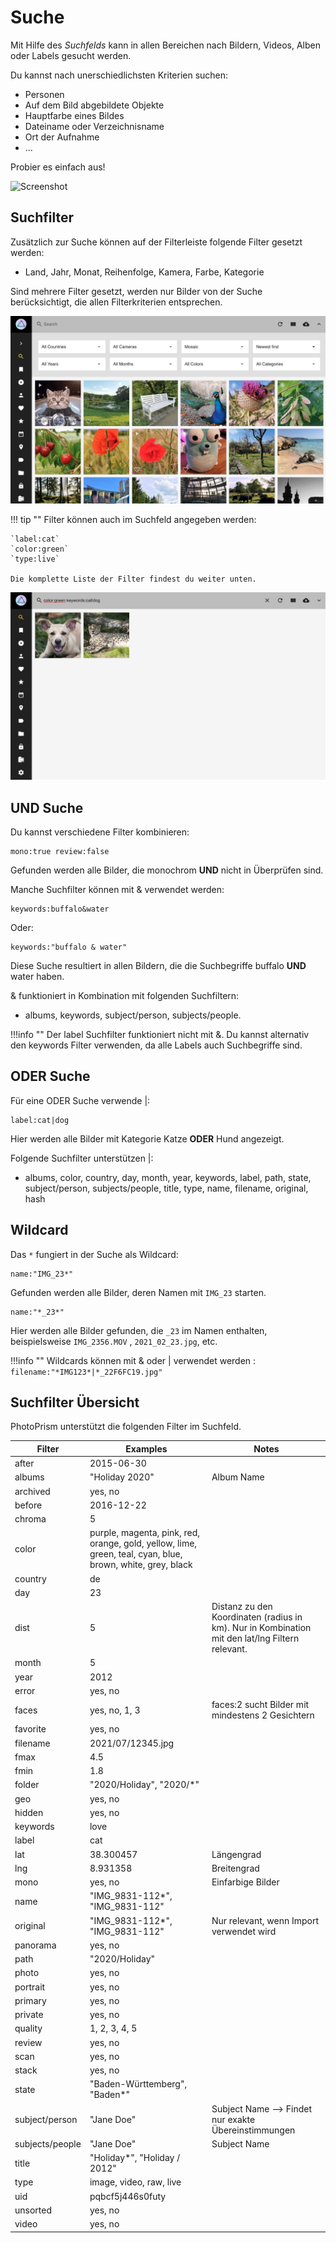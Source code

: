 # Suche #
Mit Hilfe des *Suchfelds* kann  in allen Bereichen nach Bildern, Videos, Alben oder Labels gesucht werden.

Du kannst nach unerschiedlichsten Kriterien suchen:

* Personen
* Auf dem Bild abgebildete Objekte
* Hauptfarbe eines Bildes
* Dateiname oder Verzeichnisname
* Ort der Aufnahme
* ...

Probier es einfach aus!

   ![Screenshot](img/search-beach.png)

## Suchfilter ##
Zusätzlich zur Suche können auf der Filterleiste folgende Filter gesetzt werden:

* Land, Jahr, Monat, Reihenfolge, Kamera, Farbe, Kategorie

Sind mehrere Filter gesetzt, werden nur Bilder von der Suche berücksichtigt, die allen Filterkriterien entsprechen.

 ![Screenshot](img/search-1.png)

!!! tip ""
    Filter können auch im Suchfeld angegeben werden:

    `label:cat`
    `color:green`
    `type:live`

    Die komplette Liste der Filter findest du weiter unten.
    
   
   ![Screenshot](img/search-2.png)

## UND Suche ##
Du kannst verschiedene Filter kombinieren:

```
mono:true review:false
```

Gefunden werden alle Bilder, die monochrom **UND** nicht in Überprüfen sind.

Manche Suchfilter können mit & verwendet werden:

```bigquery
keywords:buffalo&water
```

Oder:

```bigquery
keywords:"buffalo & water"
```

Diese Suche resultiert in allen Bildern, die die Suchbegriffe buffalo **UND** water haben.

& funktioniert in Kombination mit folgenden Suchfiltern:

* albums, keywords, subject/person, subjects/people.

!!!info ""
    Der label Suchfilter funktioniert nicht mit &. Du kannst alternativ den keywords Filter verwenden, da 
    alle Labels auch Suchbegriffe sind.

## ODER Suche ##
Für eine ODER Suche verwende |:

```
label:cat|dog
```

Hier werden alle Bilder mit Kategorie Katze **ODER** Hund angezeigt.

Folgende Suchfilter unterstützen |:

* albums, color, country, day, month, year, keywords, label, path, state, subject/person, subjects/people, title, type, name, filename, original, hash


## Wildcard ##
Das `*` fungiert in der Suche als Wildcard:

```
name:"IMG_23*"
```

Gefunden werden alle Bilder, deren Namen mit `IMG_23` starten.


```
name:"*_23*"
```

Hier werden alle Bilder gefunden, die  `_23` im Namen enthalten, beispielsweise `IMG_2356.MOV` , `2021_02_23.jpg`, etc.

!!!info ""
    Wildcards können mit & oder | verwendet werden : `filename:"*IMG123*|*_22F6FC19.jpg"`

## Suchfilter Übersicht ##
PhotoPrism unterstützt die folgenden Filter im Suchfeld.

| Filter      | Examples | Notes |
| ----------- | ----------- | - |
| after      |    2015-06-30    | |
| albums | "Holiday 2020" | Album Name |
| archived     |    yes, no    | |
| before      |   2016-12-22     | |
| chroma     |   5     | |
| color  | purple, magenta, pink, red, orange, gold, yellow, lime, green, teal, cyan, blue, brown, white, grey, black       | |
| country     | de | |
| day     |  23    | |
| dist     | 5 | Distanz zu den Koordinaten (radius in km). Nur in Kombination mit den lat/lng Filtern relevant.|
| month     |  5    | |
| year     |  2012    | |
| error     |    yes, no    | |
| faces     |  yes, no, 1, 3    | faces:2 sucht Bilder mit mindestens 2 Gesichtern |
| favorite     |    yes, no    | |
| filename | 2021/07/12345.jpg | |
| fmax     |    4.5  | |
| fmin     |    1.8    | |
| folder | "2020/Holiday", "2020/*" | |
| geo | yes, no | |
| hidden     |    yes, no    | |
| keywords    | love | |
| label      |    cat    | |
| lat     |    38.300457    | Längengrad |
| lng     |   8.931358   | Breitengrad |
| mono     |    yes, no  | Einfarbige Bilder |
| name     | "IMG_9831-112*", "IMG_9831-112" | |
| original     | "IMG_9831-112*", "IMG_9831-112" | Nur relevant, wenn Import verwendet wird |
| panorama     |    yes, no    | |
| path | "2020/Holiday" | |
| photo | yes, no | |
| portrait     |    yes, no  | |
| primary | yes, no | |
| private     |    yes, no    | |
| quality     |   1, 2, 3, 4, 5   | |
| review     |   yes, no   | |
| scan     |    yes, no    | |
| stack     |    yes, no    | |
| state     | "Baden-Württemberg", "Baden*" | |
| subject/person  |"Jane Doe" | Subject Name --> Findet nur exakte Übereinstimmungen|
| subjects/people  |"Jane Doe" | Subject Name|
| title     | "Holiday*", "Holiday / 2012" | |
| type     |   image, video, raw, live     | |
| uid       |  pqbcf5j446s0futy       | |
| unsorted     |    yes, no    | |
| video | yes, no | |